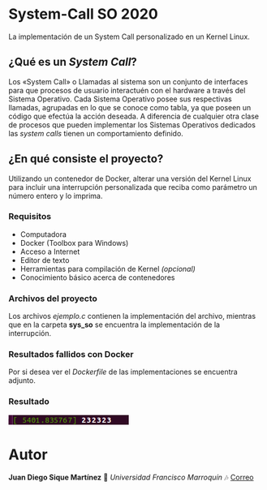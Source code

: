 # System-Call SO 2020
 La implementación de un System Call personalizado en un Kernel Linux. 

## ¿Qué es un _System Call_?
Los «System Call» o Llamadas al sistema son un conjunto de interfaces para que procesos de usuario interactuén con el hardware a través del Sistema Operativo. Cada Sistema Operativo posee sus respectivas llamadas, agrupadas en lo que se conoce como tabla, ya que poseen un código que efectúa la acción deseada.
A diferencia de cualquier otra clase de procesos que pueden implementar los Sistemas Operativos dedicados las _system calls_ tienen un comportamiento definido.

 
## ¿En qué consiste el proyecto?
Utilizando un contenedor de Docker, alterar una versión del Kernel Linux para incluir una interrupción personalizada que reciba como parámetro un número entero y lo imprima.

### Requisitos
* Computadora
* Docker (Toolbox para Windows) 
* Acceso a Internet
* Editor de texto
* Herramientas para compilación de Kernel _(opcional)_
* Conocimiento básico acerca de contenedores


### Archivos del proyecto
Los archivos _ejemplo.c_ contienen la implementación del archivo, mientras que en la carpeta **sys_so** se encuentra la implementación de la interrupción.

### Resultados fallidos con Docker
Por si desea ver el _Dockerfile_ de las implementaciones se encuentra adjunto.


### Resultado
![System call sys_hello returned 2020](sys_so/linea_sys_so.png)

# Autor
**Juan Diego Sique Martínez** :musical_keyboard: *Universidad Francisco Marroquín* :notes: [Correo](juandiegosique@ufm.edu)
